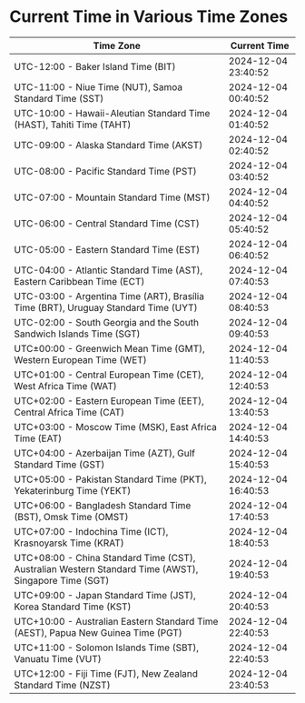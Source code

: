 # Current Time in Various Time Zones

| Time Zone | Current Time |
|-----------|--------------|
| UTC-12:00 - Baker Island Time (BIT) | 2024-12-04 23:40:52 |
| UTC-11:00 - Niue Time (NUT), Samoa Standard Time (SST) | 2024-12-04 00:40:52 |
| UTC-10:00 - Hawaii-Aleutian Standard Time (HAST), Tahiti Time (TAHT) | 2024-12-04 01:40:52 |
| UTC-09:00 - Alaska Standard Time (AKST) | 2024-12-04 02:40:52 |
| UTC-08:00 - Pacific Standard Time (PST) | 2024-12-04 03:40:52 |
| UTC-07:00 - Mountain Standard Time (MST) | 2024-12-04 04:40:52 |
| UTC-06:00 - Central Standard Time (CST) | 2024-12-04 05:40:52 |
| UTC-05:00 - Eastern Standard Time (EST) | 2024-12-04 06:40:52 |
| UTC-04:00 - Atlantic Standard Time (AST), Eastern Caribbean Time (ECT) | 2024-12-04 07:40:53 |
| UTC-03:00 - Argentina Time (ART), Brasília Time (BRT), Uruguay Standard Time (UYT) | 2024-12-04 08:40:53 |
| UTC-02:00 - South Georgia and the South Sandwich Islands Time (SGT) | 2024-12-04 09:40:53 |
| UTC±00:00 - Greenwich Mean Time (GMT), Western European Time (WET) | 2024-12-04 11:40:53 |
| UTC+01:00 - Central European Time (CET), West Africa Time (WAT) | 2024-12-04 12:40:53 |
| UTC+02:00 - Eastern European Time (EET), Central Africa Time (CAT) | 2024-12-04 13:40:53 |
| UTC+03:00 - Moscow Time (MSK), East Africa Time (EAT) | 2024-12-04 14:40:53 |
| UTC+04:00 - Azerbaijan Time (AZT), Gulf Standard Time (GST) | 2024-12-04 15:40:53 |
| UTC+05:00 - Pakistan Standard Time (PKT), Yekaterinburg Time (YEKT) | 2024-12-04 16:40:53 |
| UTC+06:00 - Bangladesh Standard Time (BST), Omsk Time (OMST) | 2024-12-04 17:40:53 |
| UTC+07:00 - Indochina Time (ICT), Krasnoyarsk Time (KRAT) | 2024-12-04 18:40:53 |
| UTC+08:00 - China Standard Time (CST), Australian Western Standard Time (AWST), Singapore Time (SGT) | 2024-12-04 19:40:53 |
| UTC+09:00 - Japan Standard Time (JST), Korea Standard Time (KST) | 2024-12-04 20:40:53 |
| UTC+10:00 - Australian Eastern Standard Time (AEST), Papua New Guinea Time (PGT) | 2024-12-04 22:40:53 |
| UTC+11:00 - Solomon Islands Time (SBT), Vanuatu Time (VUT) | 2024-12-04 22:40:53 |
| UTC+12:00 - Fiji Time (FJT), New Zealand Standard Time (NZST) | 2024-12-04 23:40:53 |
